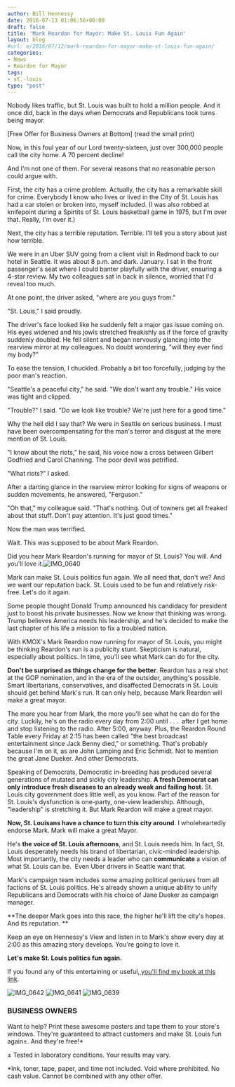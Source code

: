 ```yaml
---
author: Bill Hennessy
date: 2016-07-13 01:06:56+00:00
draft: false
title: 'Mark Reardon for Mayor: Make St. Louis Fun Again'
layout: blog
#url: e/2016/07/12/mark-reardon-for-mayor-make-st-louis-fun-again/
categories:
- News
- Reardon for Mayor
tags:
- st.-louis
type: "post"
---
```


Nobody likes traffic, but St. Louis was built to hold a million people. And it once did, back in the days when Democrats and Republicans took turns being mayor.

[Free Offer for Business Owners at Bottom] (read the small print)

Now, in this foul year of our Lord twenty-sixteen, just over 300,000 people call the city home. A 70 percent decline!

And I'm not one of them. For several reasons that no reasonable person could argue with.

First, the city has a crime problem. Actually, the city has a remarkable skill for crime. Everybody I know who lives or lived in the City of St. Louis has had a car stolen or broken into, myself included. (I was also robbed at knifepoint during a Spirtits of St. Louis basketball game in 1975, but I'm over that. Really, I'm over it.)

Next, the city has a terrible reputation. Terrible. I'll tell you a story about just how terrible.

We were in an Uber SUV going from a client visit in Redmond back to our hotel in Seattle. It was about 8 p.m. and dark. January. I sat in the front passenger's seat where I could banter playfully with the driver, ensuring a 4-star review. My two colleagues sat in back in silence, worried that I'd reveal too much.

At one point, the driver asked, "where are you guys from."

"St. Louis," I said proudly.

The driver's face looked like he suddenly felt a major gas issue coming on. His eyes widened and his jowls stretched freakishly as if the force of gravity suddenly doubled. He fell silent and began nervously glancing into the rearview mirror at my colleagues. No doubt wondering, "will they ever find my body?"

To ease the tension, I chuckled. Probably a bit too forcefully, judging by the poor man's reaction.

"Seattle's a peaceful city," he said. "We don't want any trouble." His voice was tight and clipped.

"Trouble?" I said. "Do we look like trouble? We're just here for a good time."

Why the hell did I say that? We were in Seattle on serious business. I must have been overcompensating for the man's terror and disgust at the mere mention of St. Louis.

"I know about the riots," he said, his voice now a cross between Gilbert Godfried and Carol Channing. The poor devil was petrified.

"What riots?" I asked.

After a darting glance in the rearview mirror looking for signs of weapons or sudden movements, he answered, "Ferguson."

"Oh that," my colleague said. "That's nothing. Out of towners get all freaked about that stuff. Don't pay attention. It's just good times."

Now the man was terrified.

Wait. This was supposed to be about Mark Reardon.

Did you hear Mark Reardon's running for mayor of St. Louis? You will. And you'll love it.![IMG_0640](https://hennessysview.com/wp-content/uploads/2016/07/IMG_0640-195x300.png)


Mark can make St. Louis politics fun again. We all need that, don't we? And we want our reputation back. St. Louis used to be fun and relatively risk-free. Let's do it again.

Some people thought Donald Trump announced his candidacy for president just to boost his private businesses. Now we know that thinking was wrong. Trump believes America needs his leadership, and he's decided to make the last chapter of his life a mission to fix a troubled nation.

With KMOX's Mark Reardon now running for mayor of St. Louis, you might be thinking Reardon's run is a publicity stunt. Skepticism is natural, especially about politics. In time, you'll see what Mark can do for the city.

**Don't be surprised as things change for the better**. Reardon has a real shot at the GOP nomination, and in the era of the outsider, anything's possible. Smart libertarians, conservatives, and disaffected Democrats in St. Louis should get behind Mark's run. It can only help, because Mark Reardon will make a great mayor.

The more you hear from Mark, the more you'll see what he can do for the city. Luckily, he's on the radio every day from 2:00 until . . .  after I get home and stop listening to the radio. After 5:00, anyway. Plus, the Reardon Round Table every Friday at 2:15 has been called "the best broadcast entertainment since Jack Benny died," or something. That's probably because I'm on it, as are John Lamping and Eric Schmidt. Not to mention the great Jane Dueker. And other Democrats.

Speaking of Democrats, Democratic in-breeding has produced several generations of mutated and sickly city leadership. **A fresh Democrat can only introduce fresh diseases to an already weak and failing host.** St. Louis city government does little well, as you know. Part of the reason for St. Louis's dysfunction is one-party, one-view leadership. Although, "leadership" is stretching it. But Mark Reardon will make a great mayor.

**Now, St. Louisans have a chance to turn this city around**. I wholeheartedly endorse Mark. Mark will make a great Mayor.

He's **the voice of St. Louis afternoons**, and St. Louis needs him. In fact, St. Louis desperately needs his brand of libertarian, civic-minded leadership. Most importantly, the city needs a leader who can **communicate** a vision of what St. Louis can be.  Even Uber drivers in Seattle want that.

Mark's campaign team includes some amazing political geniuses from all factions of St. Louis politics. He's already shown a unique ability to unify Republicans and Democrats with his choice of Jane Dueker as campaign manager.

**The deeper Mark goes into this race, the higher he'll lift the city's hopes. And its reputation. **

Keep an eye on Hennessy's View and listen in to Mark's show every day at 2:00 as this amazing story develops. You're going to love it.

**Let's make St. Louis politics fun again.**

If you found any of this entertaining or useful,[ you'll find my book at this link](https://hennessysview.com/turning-on-trump/).

![IMG_0642](https://hennessysview.com/wp-content/uploads/2016/07/IMG_0642-195x300.png)
![IMG_0641](https://hennessysview.com/wp-content/uploads/2016/07/IMG_0641-195x300.png)
![IMG_0639](https://hennessysview.com/wp-content/uploads/2016/07/IMG_0639-259x300.png)




### BUSINESS OWNERS



Want to help? Print these awesome posters and tape them to your store's windows. They're guaranteed to attract customers and make St. Louis fun again±. And they're free!*

± Tested in laboratory conditions. Your results may vary.

*Ink, toner, tape, paper, and time not included. Void where prohibited. No cash value. Cannot be combined with any other offer.
